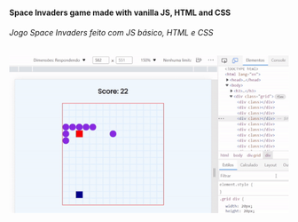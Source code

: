 
#### Space Invaders game made with vanilla JS, HTML and CSS
###### _Jogo Space Invaders feito com JS básico, HTML e CSS_

![Result](teste.gif)
